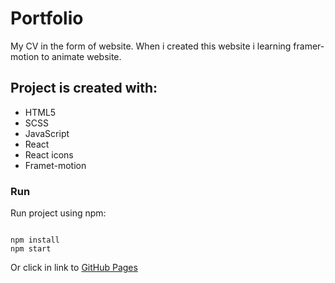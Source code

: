 <h1>Portfolio</h1>
<p>My CV in the form of website. When i created this website i learning framer-motion to animate website.</p>

<h2>Project is created with:</h2>
<ul>
  <li>HTML5</li>
  <li>SCSS</li>
  <li>JavaScript</li>
  <li>React</li>
  <li>React icons</li>
  <li>Framet-motion</li>
 </ul>
 
<h3>Run</h3>
<p>Run project using npm: </p>

```

npm install
npm start

```

Or click in link to [GitHub Pages](https://mateusz-wdowiak.github.io/portfolio/)





